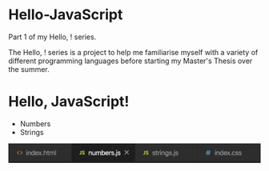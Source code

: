 # Hello-JavaScript
Part 1 of my Hello, <Programming Language>! series.

The Hello, <Programming Language>! series is a project to help me familiarise myself with a variety of different programming languages before starting my Master's Thesis over the summer. 


<h1> Hello, JavaScript!</h1>

<ul>
  <li>Numbers</li>
  <li>Strings</li>
</ul>

<img src="images/readme_images/JS_screenshot1.png">
